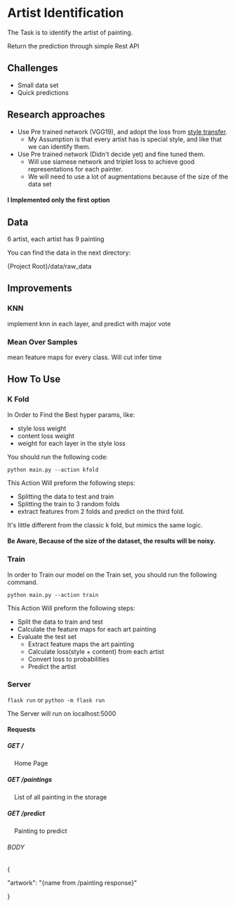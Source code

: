 # Artist Identification

The Task is to identify the artist of painting.

Return the prediction through simple Rest API

## Challenges

* Small data set
* Quick predictions

## Research approaches

* Use Pre trained network (VGG19), and adopt the loss
  from [style transfer](https://pytorch.org/tutorials/advanced/neural_style_tutorial.html).
    * My Assumption is that every artist has is special style, and like that we can identify them.
* Use Pre trained network (Didn't decide yet) and fine tuned them.
    * Will use siamese network and triplet loss to achieve good representations for each painter.
    * We will need to use a lot of augmentations because of the size of the data set

#### I Implemented only the first option

## Data

6 artist, each artist has 9 painting

You can find the data in the next directory:

{Project Root}/data/raw_data

## Improvements
### KNN
implement knn in each layer, and predict with major vote

### Mean Over Samples
mean feature maps for every class. Will cut infer time

## How To Use

### K Fold

In Order to Find the Best hyper params, like:

* style loss weight
* content loss weight
* weight for each layer in the style loss

You should run the following code:

``
python main.py --action kfold
``

This Action Will preform the following steps:

* Splitting the data to test and train
* Splitting the train to 3 random folds
* extract features from 2 folds and predict on the third fold.

It's little different from the classic k fold, but mimics the same logic.

#### Be Aware, Because of the size of the dataset, the results will be noisy.

### Train

In order to Train our model on the Train set, you should run the following command.

``
python main.py --action train
``

This Action Will preform the following steps:

* Split the data to train and test
* Calculate the feature maps for each art painting
* Evaluate the test set
    * Extract feature maps the art painting
    * Calculate loss(style + content) from each artist
    * Convert loss to probabilities
    * Predict the artist

### Server
``
flask run
``
or
``
python -m flask run
``

The Server will run on localhost:5000

#### Requests

##### GET /

&nbsp;&nbsp;&nbsp;&nbsp;Home Page

##### GET /paintings

&nbsp;&nbsp;&nbsp;&nbsp;List of all painting in the storage

##### GET /predict

&nbsp;&nbsp;&nbsp;&nbsp;Painting to predict

###### BODY

{

"artwork": "{name from /painting response}"

}
